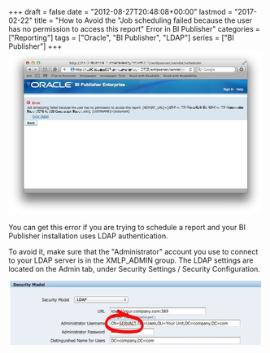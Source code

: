 +++
draft       = false
date        = "2012-08-27T20:48:08+00:00"
lastmod     = "2017-02-22"
title       = "How to Avoid the \"Job scheduling failed because the user has no permission to access this report\" Error in BI Publisher"
categories  = ["Reporting"]
tags        = ["Oracle", "BI Publisher", "LDAP"]
series      = ["BI Publisher"]
+++
![](/img/2012-08-27-bi-publisher-job-scheduling-failed-because-the-user-has-no-permission-to-access-this-report/864dbb90dbf623eb4f36b26a3ecf315cfec7121cf33e16730b6060c6572dfb35.jpg)

You can get this error if you are trying to schedule a report and your BI Publisher installation uses LDAP authentication.

To avoid it, make sure that the "Administrator" account you use to connect to your LDAP server is in the XMLP_ADMIN group. The LDAP settings are located on the Admin tab, under Security Settings / Security Configuration.

![](/img/2012-08-27-bi-publisher-job-scheduling-failed-because-the-user-has-no-permission-to-access-this-report/c44997adb44d6687468d544341fcd25b818ebdd46087d1849c38e855ee874488.jpg)
